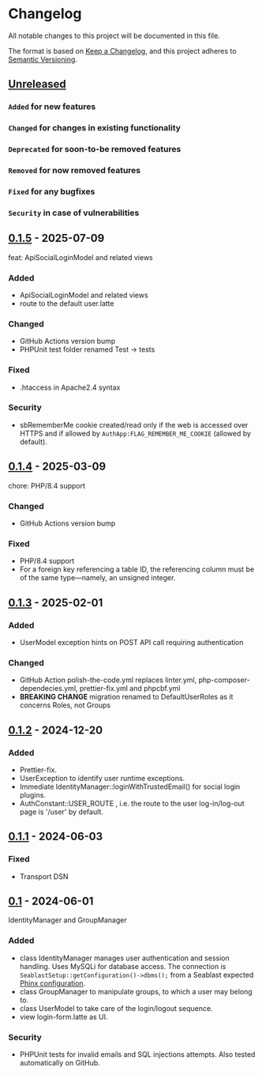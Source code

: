 # Changelog

All notable changes to this project will be documented in this file.

The format is based on [Keep a Changelog](https://keepachangelog.com/en/1.0.0/),
and this project adheres to [Semantic Versioning](https://semver.org/spec/v2.0.0.html).

## [Unreleased]

### `Added` for new features

### `Changed` for changes in existing functionality

### `Deprecated` for soon-to-be removed features

### `Removed` for now removed features

### `Fixed` for any bugfixes

### `Security` in case of vulnerabilities

## [0.1.5] - 2025-07-09

feat: ApiSocialLoginModel and related views

### Added

- ApiSocialLoginModel and related views
- route to the default user.latte

### Changed

- GitHub Actions version bump
- PHPUnit test folder renamed Test -> tests

### Fixed

- .htaccess in Apache2.4 syntax

### Security

- sbRememberMe cookie created/read only if the web is accessed over HTTPS and if allowed by `AuthApp:FLAG_REMEMBER_ME_COOKIE` (allowed by default).

## [0.1.4] - 2025-03-09

chore: PHP/8.4 support

### Changed

- GitHub Actions version bump

### Fixed

- PHP/8.4 support
- For a foreign key referencing a table ID, the referencing column must be of the same type—namely, an unsigned integer.

## [0.1.3] - 2025-02-01

### Added

- UserModel exception hints on POST API call requiring authentication

### Changed

- GitHub Action polish-the-code.yml replaces linter.yml, php-composer-dependecies.yml, prettier-fix.yml and phpcbf.yml
- **BREAKING CHANGE** migration renamed to DefaultUserRoles as it concerns Roles, not Groups

## [0.1.2] - 2024-12-20

### Added

- Prettier-fix.
- UserException to identify user runtime exceptions.
- Immediate IdentityManager::loginWithTrustedEmail() for social login plugins.
- AuthConstant::USER_ROUTE , i.e. the route to the user log-in/log-out page is '/user' by default.

## [0.1.1] - 2024-06-03

### Fixed

- Transport DSN

## [0.1] - 2024-06-01

IdentityManager and GroupManager

### Added

- class IdentityManager manages user authentication and session handling. Uses MySQLi for database access. The connection is `SeablastSetup::getConfiguration()->dbms();` from a Seablast expected [Phinx configuration](https://book.cakephp.org/phinx/0/en/configuration.html).
- class GroupManager to manipulate groups, to which a user may belong to.
- class UserModel to take care of the login/logout sequence.
- view login-form.latte as UI.

### Security

- PHPUnit tests for invalid emails and SQL injections attempts. Also tested automatically on GitHub.

[Unreleased]: https://github.com/WorkOfStan/seablast-auth/compare/v0.1.5...HEAD
[0.1.5]: https://github.com/WorkOfStan/seablast-auth/compare/v0.1.4...v0.1.5
[0.1.4]: https://github.com/WorkOfStan/seablast-auth/compare/v0.1.3...v0.1.4
[0.1.3]: https://github.com/WorkOfStan/seablast-auth/compare/v0.1.2...v0.1.3
[0.1.2]: https://github.com/WorkOfStan/seablast-auth/compare/v0.1.1...v0.1.2
[0.1.1]: https://github.com/WorkOfStan/seablast-auth/compare/v0.1...v0.1.1
[0.1]: https://github.com/WorkOfStan/seablast-auth/releases/tag/v0.1

